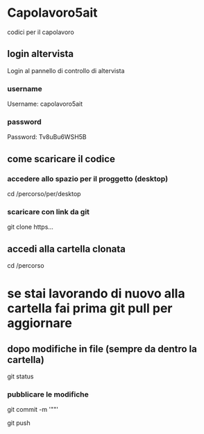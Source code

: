 # Capolavoro5ait
codici per il capolavoro

## login altervista
Login al pannello di controllo di altervista
### username
Username: capolavoro5ait
### password
Password: Tv8uBu6WSH5B

## come scaricare il codice
### accedere allo spazio per il proggetto (desktop)
cd /percorso/per/desktop

### scaricare con link da git
git clone https...

## accedi alla cartella clonata
cd /percorso

# se stai lavorando di nuovo alla cartella fai prima git pull per aggiornare

## dopo modifiche in file (sempre da dentro la cartella)
git status

### pubblicare le modifiche
git commit -m '"<messaggio con le modifiche>"'

git push



